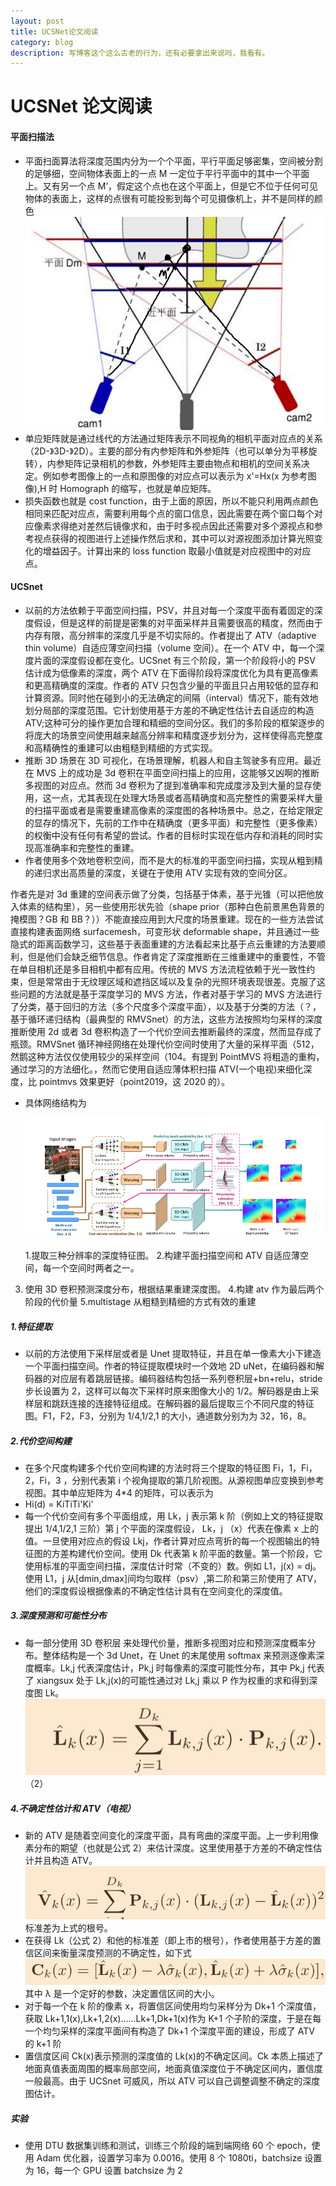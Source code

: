 ```yaml
---
layout: post
title: UCSNet论文阅读
category: blog
description: 写博客这个这么古老的行为，还有必要拿出来说吗，我看有。
---
```


# UCSNet 论文阅读

#### 平面扫描法

- 平面扫面算法将深度范围内分为一个个平面，平行平面足够密集，空间被分割的足够细，空间物体表面上的一点 M 一定位于平行平面中的其中一个平面上。又有另一个点 M’，假定这个点也在这个平面上，但是它不位于任何可见物体的表面上，这样的点很有可能投影到每个可见摄像机上，并不是同样的颜色
  ![2021-03-28123000.jpg](/images/githubpages/2021-03-28123000.jpg)
- 单应矩阵就是通过线代的方法通过矩阵表示不同视角的相机平面对应点的关系（2D-》3D-》2D）。主要的部分有内参矩阵和外参矩阵（也可以单分为平移旋转），内参矩阵记录相机的参数，外参矩阵主要由物点和相机的空间关系决定。例如参考图像上的一点和原图像的对应点可以表示为 x'=Hx(x 为参考图像),H 时 Homograph 的缩写，也就是单应矩阵。
- 损失函数也就是 cost function，由于上面的原因，所以不能只利用两点颜色相同来匹配对应点，需要利用每个点的窗口信息，因此需要在两个窗口每个对应像素求得绝对差然后镜像求和，由于时多视点因此还需要对多个源视点和参考视点获得的视图进行上述操作然后求和，其中可以对源视图添加计算光照变化的增益因子。计算出来的 loss function 取最小值就是对应视图中的对应点。

#### UCSnet

- 以前的方法依赖于平面空间扫描，PSV，并且对每一个深度平面有着固定的深度假设，但是这样的前提是密集的对平面采样并且需要很高的精度，然而由于内存有限，高分辨率的深度几乎是不切实际的。作者提出了 ATV（adaptive thin volume）自适应薄空间扫描（volume 空间）。在一个 ATV 中，每一个深度片面的深度假设都在变化。UCSnet 有三个阶段，第一个阶段将小的 PSV 估计成为低像素的深度，两个 ATV 在下面得阶段将深度优化为具有更高像素和更高精确度的深度。作者的 ATV 只包含少量的平面且只占用较低的显存和计算资源。同时他在碰到小的无法确定的间隔（interval）情况下，能有效地划分局部的深度范围。它计划使用基于方差的不确定性估计去自适应的构造 ATV;这种可分的操作更加合理和精细的空间分区。我们的多阶段的框架逐步的将庞大的场景空间使用越来越高分辨率和精度逐步划分为，这样使得高完整度和高精确性的重建可以由粗糙到精细的方式实现。
- 推断 3D 场景在 3D 可视化，在场景理解，机器人和自主驾驶多有应用。最近在 MVS 上的成功是 3d 卷积在平面空间扫描上的应用，这能够又凶啊的推断多视图的对应点。然而 3d 卷积为了提到准确率和完成度涉及到大量的显存使用，这一点，尤其表现在处理大场景或者高精确度和高完整性的需要采样大量的扫描平面或者是需要重建高像素的深度图的各种场景中。总之，在给定限定的显存的情况下，先前的工作中在精确度（更多平面）和完整性（更多像素）的权衡中没有任何有希望的尝试。作者的目标时实现在低内存和消耗的同时实现高准确率和完整性的重建。
- 作者使用多个效地卷积空间，而不是大的标准的平面空间扫描，实现从粗到精的递归求出高质量的深度，关键在于使用 ATV 实现有效的空间分区。

作者先是对 3d 重建的空间表示做了分类，包括基于体素，基于光锥（可以把他放入体素的结构里），另一些使用形状先验（shape prior（那种白色前景黑色背景的掩模图？GB 和 BB？））不能直接应用到大尺度的场景重建。现在的一些方法尝试直接构建表面网络 surfacemesh，可变形状 deformable shape，并且通过一些隐式的距离函数学习，这些基于表面重建的方法看起来比基于点云重建的方法要顺利，但是他们会缺乏细节信息。作者肯定了深度推断在三维重建中的重要性，不管在单目相机还是多目相机中都有应用。传统的 MVS 方法流程依赖于光一致性约束，但是常常由于无纹理区域和遮挡区域以及复杂的光照环境表现很差。克服了这些问题的方法就是基于深度学习的 MVS 方法，作者对基于学习的 MVS 方法进行了分类，基于回归的方法（多个尺度多个深度平面），以及基于分类的方法（？，基于循环递归结构（最典型的 RMVSnet）的方法，这些方法按照均匀采样的深度推断使用 2d 或者 3d 卷积构造了一个代价空间去推断最终的深度，然而显存成了瓶颈。RMVSnet 循环神经网络在处理代价空间时使用了大量的采样平面（512，然鹅这种方法仅仅使用较少的采样空间（104。有提到 PointMVS 将粗造的重构，通过学习的方法细化。，然而它使用自适应薄体积扫描 ATV(一个电视)来细化深度，比 pointmvs 效果更好（point2019，这 2020 的）。

- 具体网络结构为

  ![2021-03-29143244.jpg](/images/githubpages/2021-03-29143244.jpg)

  1.提取三种分辨率的深度特征图。 2.构建平面扫描空间和 ATV 自适应薄空间，每一个空间时两者之一。

3. 使用 3D 卷积预测深度分布，根据结果重建深度图。 4.构建 atv 作为最后两个阶段的代价量
   5.multistage 从粗糙到精细的方式有效的重建

##### 1.特征提取

- 以前的方法使用下采样层或者是 Unet 提取特征，并且在单一像素大小下建造一个平面扫描空间。作者的特征提取模块时一个效地 2D uNet，在编码器和解码器的对应层有着跳层链接。编码器结构包括一系列卷积层+bn+relu，stride 步长设置为 2，这样可以每次下采样时原来图像大小的 1/2。解码器是由上采样层和跳跃连接的连接特征组成。在解码器的最后提取三个不同尺度的特征图。F1，F2，F3，分别为 1/4,1/2,1 的大小，通道数分别为为 32，16，8。

##### 2.代价空间构建

- 在多个尺度构建多个代价空间构建的方法时将三个提取的特征图 Fi，1，Fi，2，Fi，3 ，分别代表第 i 个视角提取的第几阶视图。从源视图单应变换到参考视图。其中单应矩阵为 4\*4 的矩阵，可以表示为
- Hi(d) = KiTiTi'Ki'
- 每一个代价空间有多个平面组成，用 Lk，j 表示第 k 阶（例如上文的特征提取提出 1/4,1/2,1 三阶）第 j 个平面的深度假设， Lk，j （x）代表在像素 x 上的值。一旦使用对应点的假设 Lkj，作者计算对应点弯折的每一个视图输出的特征图的方差构建代价空间。使用 Dk 代表第 k 阶平面的数量。第一个阶段，它使用标准的平面空间扫描，深度估计时常（不变的）数。例如 L1，j(x) = dj。使用 L1，j 从[dmin,dmax]间均匀取样（psv）,第二阶和第三阶使用了 ATV，他们的深度假设根据像素的不确定性估计具有在空间变化的深度值。

##### 3.深度预测和可能性分布

- 每一部分使用 3D 卷积层 来处理代价量，推断多视图对应和预测深度概率分布。整体结构是一个 3d Unet，在 Unet 的末尾使用 softmax 来预测逐像素深度概率。Lk,j 代表深度估计，Pk,j 时每像素的深度可能性分布，其中 Pk,j 代表了 xiangsux 处于 Lk,j(x)的可能性通过对 Lk,j 乘以 P 作为权重的求和得到深度图 Lk。
  ![2021-03-30090159.jpg](/images/githubpages/2021-03-30090159.jpg) （2）

##### 4.不确定性估计和 ATV（电视）

- 新的 ATV 是随着空间变化的深度平面，具有弯曲的深度平面。上一步利用像素分布的期望（也就是公式 2）来估计深度。这里使用基于方差的不确定性估计并且构造 ATV。
  ![2021-03-30092217.jpg](/images/githubpages/2021-03-30092217.jpg)
  标准差为上式的根号。
- 在获得 Lk（公式 2）和他的标准差（即上市的根号），作者使用基于方差的置信区间来衡量深度预测的不确定性，如下式
  ![2021-03-30092236.jpg](/images/githubpages/2021-03-30092236.jpg)
  其中 λ 是一个定好的参数，决定置信区间的大小。
- 对于每一个在 k 阶的像素 x，将置信区间使用均匀采样分为 Dk+1 个深度值，获取 Lk+1,1(x),Lk+1,2(x)......Lk+1,Dk+1(x)作为 K+1 个子阶的深度，于是在每一个均匀采样的深度平面间有构造了 Dk+1 个深度平面的建设，形成了 ATV 的 k+1 阶
- 置信度区间 Ck(x)表示预测的深度值的 Lk(x)的不确定区间。Ck 本质上描述了地面真值表面周围的概率局部空间，地面真值深度位于不确定区间内，置信度一般最高。由于 UCSnet 可威风，所以 ATV 可以自己调整调整不确定的深度图估计。

##### 实验

- 使用 DTU 数据集训练和测试，训练三个阶段的端到端网络 60 个 epoch，使用 Adam 优化器，设置学习率为 0.0016。使用 8 个 1080ti，batchsize 设置为 16，每一个 GPU 设置 batchsize 为 2
